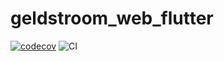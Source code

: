 # geldstroom_web_flutter

[![codecov](https://codecov.io/gh/novaladip/geldstroom_flutter_web/branch/main/graph/badge.svg)](https://codecov.io/gh/novaladip/geldstroom_flutter_web) ![CI](https://github.com/novaladip/geldstroom_flutter_web/workflows/CI/badge.svg)
